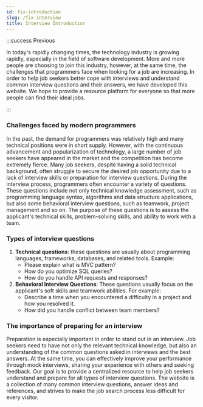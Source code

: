```yaml
---
id: fix-introduction
slug: /fix-interview
title: Interview Introduction
---
```



:::success Previous

In today's rapidly changing times, the technology industry is growing rapidly, especially in the field of software development. More and more people are choosing to join this industry, however, at the same time, the challenges that programmers face when looking for a job are increasing. In order to help job seekers better cope with interviews and understand common interview questions and their answers, we have developed this website. We hope to provide a resource platform for everyone so that more people can find their ideal jobs.

::: 

### Challenges faced by modern programmers

In the past, the demand for programmers was relatively high and many technical positions were in short supply. However, with the continuous advancement and popularization of technology, a large number of job seekers have appeared in the market and the competition has become extremely fierce. Many job seekers, despite having a solid technical background, often struggle to secure the desired job opportunity due to a lack of interview skills or preparation for interview questions.
During the interview process, programmers often encounter a variety of questions. These questions include not only technical knowledge assessment, such as programming language syntax, algorithms and data structure applications, but also some behavioral interview questions, such as teamwork, project management and so on. The purpose of these questions is to assess the applicant's technical skills, problem-solving skills, and ability to work with a team.
### Types of interview questions
1. **Technical questions**: these questions are usually about programming languages, frameworks, databases, and related tools. Example:
   - Please explain what is MVC pattern?
   - How do you optimize SQL queries?
   - How do you handle API requests and responses?
2. **Behavioral Interview Questions**: These questions usually focus on the applicant's soft skills and teamwork abilities. For example:
   - Describe a time when you encountered a difficulty in a project and how you resolved it.
   - How did you handle conflict between team members?
### The importance of preparing for an interview
Preparation is especially important in order to stand out in an interview. Job seekers need to have not only the relevant technical knowledge, but also an understanding of the common questions asked in interviews and the best answers. At the same time, you can effectively improve your performance through mock interviews, sharing your experience with others and seeking feedback.
Our goal is to provide a centralized resource to help job seekers understand and prepare for all types of interview questions. The website is a collection of many common interview questions, answer ideas and references, and strives to make the job search process less difficult for every visitor.
